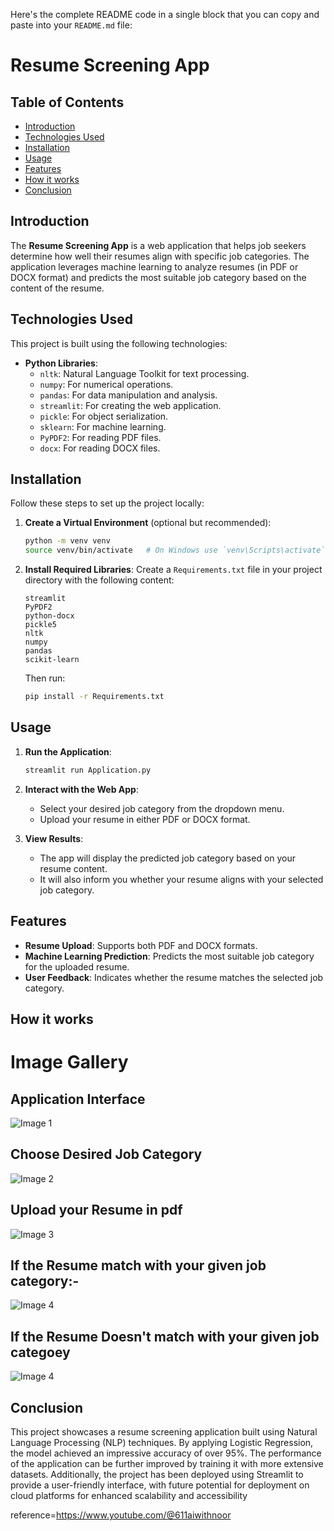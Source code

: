 Here's the complete README code in a single block that you can copy and paste into your `README.md` file:


# Resume Screening App

## Table of Contents
- [Introduction](#introduction)
- [Technologies Used](#technologies-used)
- [Installation](#installation)
- [Usage](#usage)
- [Features](#features)
- [How it works](#How-it-works)
- [Conclusion](#conclusion)


## Introduction

The **Resume Screening App** is a web application that helps job seekers determine how well their resumes align with specific job categories. The application leverages machine learning to analyze resumes (in PDF or DOCX format) and predicts the most suitable job category based on the content of the resume.

## Technologies Used

This project is built using the following technologies:
- **Python Libraries**:
  - `nltk`: Natural Language Toolkit for text processing.
  - `numpy`: For numerical operations.
  - `pandas`: For data manipulation and analysis.
  - `streamlit`: For creating the web application.
  - `pickle`: For object serialization.
  - `sklearn`: For machine learning.
  - `PyPDF2`: For reading PDF files.
  - `docx`: For reading DOCX files.

## Installation

Follow these steps to set up the project locally:


1. **Create a Virtual Environment** (optional but recommended):
   ```bash
   python -m venv venv
   source venv/bin/activate   # On Windows use `venv\Scripts\activate`
   ```

2. **Install Required Libraries**:
   Create a `Requirements.txt` file in your project directory with the following content:
   ```
   streamlit
   PyPDF2
   python-docx
   pickle5
   nltk
   numpy
   pandas
   scikit-learn
   ```
   Then run:
   ```bash
   pip install -r Requirements.txt
   ```

## Usage

1. **Run the Application**:
   ```bash
   streamlit run Application.py
   ```

2. **Interact with the Web App**:
   - Select your desired job category from the dropdown menu.
   - Upload your resume in either PDF or DOCX format.

3. **View Results**:
   - The app will display the predicted job category based on your resume content.
   - It will also inform you whether your resume aligns with your selected job category.

## Features

- **Resume Upload**: Supports both PDF and DOCX formats.
- **Machine Learning Prediction**: Predicts the most suitable job category for the uploaded resume.
- **User Feedback**: Indicates whether the resume matches the selected job category.

## How it works
# Image Gallery

## Application Interface
![Image 1](Images/Step1_Resume.png)

## Choose Desired Job Category
![Image 2](Images/Step2_Resume.png)

## Upload your Resume in pdf
![Image 3](Images/step3_Resume.png)

## If the Resume match with your given job category:-
![Image 4](Images/s4.png)

## If the Resume Doesn't match with your given job categoey
![Image 4](Images/s5.png)

## Conclusion
This project showcases a resume screening application built using Natural Language Processing (NLP) techniques. By applying Logistic Regression, the model achieved an impressive accuracy of over 95%. The performance of the application can be further improved by training it with more extensive datasets. Additionally, the project has been deployed using Streamlit to provide a user-friendly interface, with future potential for deployment on cloud platforms for enhanced scalability and accessibility

reference=https://www.youtube.com/@611aiwithnoor
